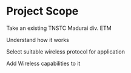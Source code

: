 # Project Scope

Take an existing TNSTC Madurai div. ETM

Understand how it works

Select suitable wireless protocol for application

Add Wireless capabilities to it
